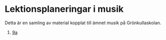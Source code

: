 # Lektionsplaneringar i musik
Detta är en samling av material kopplat till ämnet musik på Grönkullaskolan.

1. [9a](https://jonasmusik.github.io/Lektionsplaneringar-vt-2017/Terminsplanering-9a/)
